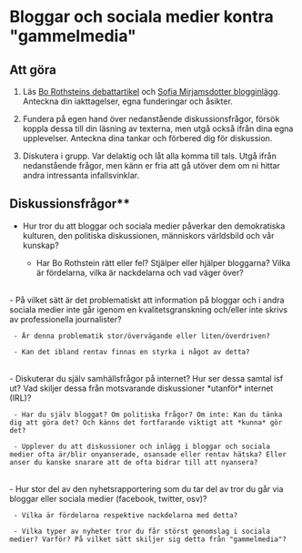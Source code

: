# Bloggar och sociala medier kontra "gammelmedia"

## Att göra

1. Läs [Bo Rothsteins debattartikel](http://www.gp.se/kulturnoje/1.137979-starka-reaktioner-i-bloggvarlden) och [Sofia Mirjamsdotter blogginlägg](http://bloggar.aftonbladet.se/1/?s=Den+%28sken%29+demokratiska+bloggosfären). Anteckna din iakttagelser, egna funderingar och åsikter.

2. Fundera på egen hand över nedanstående diskussionsfrågor, försök koppla dessa till din läsning av texterna, men utgå också ifrån dina egna upplevelser. Anteckna dina tankar och förbered dig för diskussion.

3. Diskutera i grupp. Var delaktig och låt alla komma till tals. Utgå ifrån nedanstående frågor, men känn er fria att gå utöver dem om ni hittar andra intressanta infallsvinklar.

## Diskussionsfrågor**

 - Hur tror du att bloggar och sociala medier påverkar den demokratiska kulturen, den politiska diskussionen, människors världsbild och vår kunskap?

     - Har Bo Rothstein rätt eller fel? Stjälper eller hjälper bloggarna? Vilka är fördelarna, vilka är nackdelarna och vad väger över?
<br>
 - På vilket sätt är det problematiskt att information på bloggar och i andra sociala medier inte går igenom en kvalitetsgranskning och/eller inte skrivs av professionella journalister?

     - Är denna problematik stor/övervägande eller liten/överdriven?

     - Kan det ibland rentav finnas en styrka i något av detta?
<br>
 - Diskuterar du själv samhällsfrågor på internet? Hur ser dessa samtal isf ut? Vad skiljer dessa från motsvarande diskussioner *utanför* internet (IRL)?

     - Har du själv bloggat? Om politiska frågor? Om inte: Kan du tänka dig att göra det? Och känns det fortfarande viktigt att *kunna* gör det?

     - Upplever du att diskussioner och inlägg i bloggar och sociala medier ofta är/blir onyanserade, osansade eller rentav hätska? Eller anser du kanske snarare att de ofta bidrar till att nyansera?
<br>
 - Hur stor del av den nyhetsrapportering som du tar del av tror du går via bloggar eller sociala medier (facebook, twitter, osv)?

     - Vilka är fördelarna respektive nackdelarna med detta?

     - Vilka typer av nyheter tror du får störst genomslag i sociala medier? Varför? På vilket sätt skiljer sig detta från "gammelmedia"?
